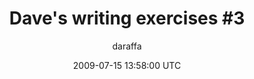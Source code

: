 ---
title: 'Dave''s writing exercises #3'
posts: 3
hash: 'ZMmKEJzh'
author: 'daraffa'
date: 2009-07-15 13:58:00 UTC
sources:
  - https://tokipona.yahoogroups.narkive.com/ZMmKEJzh
---